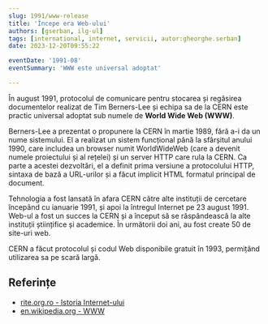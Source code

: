 ```yaml
---
slug: 1991/www-release
title: 'Începe era Web-ului'
authors: [gserban, ilg-ul]
tags: [international, internet, servicii, autor:gheorghe.serban]
date: 2023-12-20T09:55:22

eventDate: '1991-08'
eventSummary: 'WWW este universal adoptat'

---
```


În august 1991, protocolul de comunicare pentru stocarea și regăsirea
documentelor realizat de Tim Berners-Lee și echipa sa de la CERN este
practic universal adoptat sub numele de **World Wide Web (WWW)**.

<!-- truncate -->

Berners-Lee a prezentat o propunere la CERN în martie 1989, fără a-i da
un nume sistemului.
El a realizat un sistem funcțional până la sfârșitul anului 1990,
care includea un browser numit WorldWideWeb (care a devenit numele
proiectului și al rețelei) și un server HTTP care rula la CERN.
Ca parte a acestei dezvoltări, el a definit prima versiune a
protocolului HTTP, sintaxa de bază a URL-urilor și a făcut
implicit HTML formatul principal de document.

Tehnologia a fost lansată în afara CERN către alte instituții
de cercetare începând cu ianuarie 1991, și apoi la întregul
Internet pe 23 august 1991. Web-ul a fost un succes la CERN
și a început să se răspândească la alte instituții științifice
și academice. În următorii doi ani, au fost create 50 de site-uri web.

CERN a făcut protocolul și codul Web disponibile gratuit în 1993,
permițând utilizarea sa pe scară largă.

## Referințe

- [rite.org.ro - Istoria Internet-ului](https://rite.org.ro/istoria-internetului/)
- [en.wikipedia.org - WWW](https://en.wikipedia.org/wiki/World_Wide_Web)
